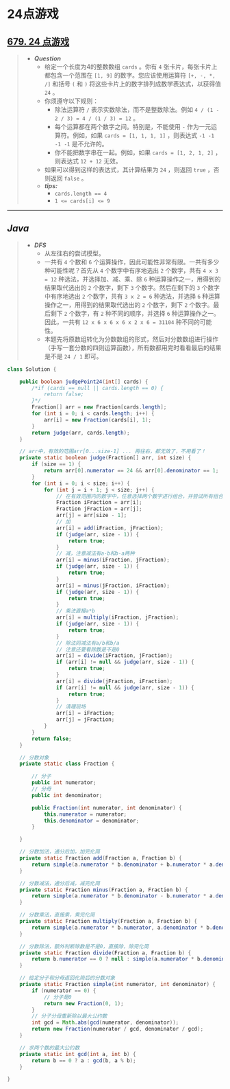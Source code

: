 # 24点游戏

## [679. 24 点游戏](https://leetcode.cn/problems/24-game/)

> - ***Question***
>   - 给定一个长度为4的整数数组 `cards` 。你有 `4` 张卡片，每张卡片上都包含一个范围在 `[1, 9]` 的数字。您应该使用运算符 `[+, -, *, /]` 和括号 `(` 和 `)` 将这些卡片上的数字排列成数学表达式，以获得值 `24` 。
>   - 你须遵守以下规则：
>     - 除法运算符 `/` 表示实数除法，而不是整数除法。例如 `4 / (1 - 2 / 3) = 4 / (1 / 3) = 12` 。
>     - 每个运算都在两个数字之间。特别是，不能使用 `-` 作为一元运算符。例如，如果 `cards = [1, 1, 1, 1]` ，则表达式 `-1 -1 -1 -1` 是不允许的。
>     - 你不能把数字串在一起。例如，如果 `cards = [1, 2, 1, 2]` ，则表达式 `12 + 12` 无效。
>   - 如果可以得到这样的表达式，其计算结果为 `24` ，则返回 `true` ，否则返回 `false` 。
>   - ***tips:***
>     - `cards.length == 4`
>     - `1 <= cards[i] <= 9`

---

## *Java*

> - ***DFS***
>   - 从左往右的尝试模型。
>   - 一共有 `4` 个数和 `6` 个运算操作，因此可能性非常有限。一共有多少种可能性呢？首先从 `4` 个数字中有序地选出 `2` 个数字，共有 `4 x 3 = 12` 种选法，并选择加、减、乘、除 `6` 种运算操作之一，用得到的结果取代选出的 `2` 个数字，剩下 `3` 个数字。然后在剩下的 `3` 个数字中有序地选出 `2` 个数字，共有 `3 x 2 = 6` 种选法，并选择 `6` 种运算操作之一，用得到的结果取代选出的 `2` 个数字，剩下 `2` 个数字。最后剩下 `2` 个数字，有 `2` 种不同的顺序，并选择 `6` 种运算操作之一。因此，一共有 `12 x 6 x 6 x 6 x 2 x 6 = 31104` 种不同的可能性。
>   - 本题先将原数组转化为分数数组的形式，然后对分数数组进行操作（手写一套分数的四则运算函数），所有数都用完时看看最后的结果是不是 `24 / 1` 即可。

```java
class Solution {

    public boolean judgePoint24(int[] cards) {
        /*if (cards == null || cards.length == 0) {
            return false;
        }*/
        Fraction[] arr = new Fraction[cards.length];
        for (int i = 0; i < cards.length; i++) {
            arr[i] = new Fraction(cards[i], 1);
        }
        return judge(arr, cards.length);
    }

    // arr中，有效的范围arr[0...size-1] ... 再往右，都无效了，不用看了！
    private static boolean judge(Fraction[] arr, int size) {
        if (size == 1) {
            return arr[0].numerator == 24 && arr[0].denominator == 1;
        }
        for (int i = 0; i < size; i++) {
            for (int j = i + 1; j < size; j++) {
                // 在有效范围内的数字中，任意选择两个数字进行组合，并尝试所有组合，尝试的结果放在前面那个数字的位置上，将最后一个元素放在第二个尝试元素上，范围缩小给下一级递归，这样避免了数组拷贝
                Fraction iFraction = arr[i];
                Fraction jFraction = arr[j];
                arr[j] = arr[size - 1];
                // 加
                arr[i] = add(iFraction, jFraction);
                if (judge(arr, size - 1)) {
                    return true;
                }
                // 减，注意减法有a-b和b-a两种
                arr[i] = minus(iFraction, jFraction);
                if (judge(arr, size - 1)) {
                    return true;
                }
                arr[i] = minus(jFraction, iFraction);
                if (judge(arr, size - 1)) {
                    return true;
                }
                // 乘法直接a*b
                arr[i] = multiply(iFraction, jFraction);
                if (judge(arr, size - 1)) {
                    return true;
                }
                // 除法同减法有a/b和b/a
                // 注意还要看除数是不是0
                arr[i] = divide(iFraction, jFraction);
                if (arr[i] != null && judge(arr, size - 1)) {
                    return true;
                }
                arr[i] = divide(jFraction, iFraction);
                if (arr[i] != null && judge(arr, size - 1)) {
                    return true;
                }
                // 清理现场
                arr[i] = iFraction;
                arr[j] = jFraction;
            }
        }
        return false;
    }

    // 分数对象
    private static class Fraction {

        // 分子
        public int numerator;
        // 分母
        public int denominator;

        public Fraction(int numerator, int denominator) {
            this.numerator = numerator;
            this.denominator = denominator;
        }

    }

    // 分数加法，通分后加，加完化简
    private static Fraction add(Fraction a, Fraction b) {
        return simple(a.numerator * b.denominator + b.numerator * a.denominator, a.denominator * b.denominator);
    }

    // 分数减法，通分后减，减完化简
    private static Fraction minus(Fraction a, Fraction b) {
        return simple(a.numerator * b.denominator - b.numerator * a.denominator, a.denominator * b.denominator);
    }

    // 分数乘法，直接乘，乘完化简
    private static Fraction multiply(Fraction a, Fraction b) {
        return simple(a.numerator * b.numerator, a.denominator * b.denominator);
    }

    // 分数除法，额外判断除数是不是0，直接除，除完化简
    private static Fraction divide(Fraction a, Fraction b) {
        return b.numerator == 0 ? null : simple(a.numerator * b.denominator, a.denominator * b.numerator);
    }

    // 给定分子和分母返回化简后的分数对象
    private static Fraction simple(int numerator, int denominator) {
        if (numerator == 0) {
            // 分子是0
            return new Fraction(0, 1);
        }
        // 分子分母重新除以最大公约数
        int gcd = Math.abs(gcd(numerator, denominator));
        return new Fraction(numerator / gcd, denominator / gcd);
    }

    // 求两个数的最大公约数
    private static int gcd(int a, int b) {
        return b == 0 ? a : gcd(b, a % b);
    }

}
```

